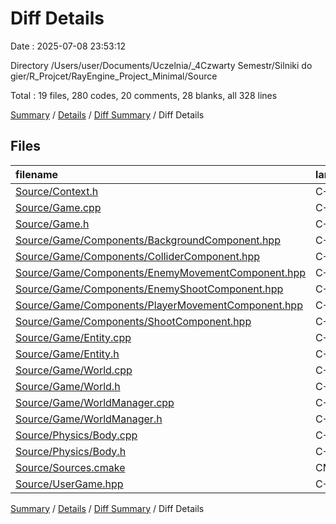 # Diff Details

Date : 2025-07-08 23:53:12

Directory /Users/user/Documents/Uczelnia/_4Czwarty Semestr/Silniki do gier/R_Projcet/RayEngine_Project_Minimal/Source

Total : 19 files,  280 codes, 20 comments, 28 blanks, all 328 lines

[Summary](results.md) / [Details](details.md) / [Diff Summary](diff.md) / Diff Details

## Files
| filename | language | code | comment | blank | total |
| :--- | :--- | ---: | ---: | ---: | ---: |
| [Source/Context.h](/Source/Context.h) | C++ | 2 | 0 | 0 | 2 |
| [Source/Game.cpp](/Source/Game.cpp) | C++ | 6 | 0 | 0 | 6 |
| [Source/Game.h](/Source/Game.h) | C++ | 2 | 0 | 0 | 2 |
| [Source/Game/Components/BackgroundComponent.hpp](/Source/Game/Components/BackgroundComponent.hpp) | C++ | 0 | 0 | 1 | 1 |
| [Source/Game/Components/ColliderComponent.hpp](/Source/Game/Components/ColliderComponent.hpp) | C++ | 8 | 0 | -1 | 7 |
| [Source/Game/Components/EnemyMovementComponent.hpp](/Source/Game/Components/EnemyMovementComponent.hpp) | C++ | 28 | 0 | 5 | 33 |
| [Source/Game/Components/EnemyShootComponent.hpp](/Source/Game/Components/EnemyShootComponent.hpp) | C++ | 63 | 5 | 4 | 72 |
| [Source/Game/Components/PlayerMovementComponent.hpp](/Source/Game/Components/PlayerMovementComponent.hpp) | C++ | 41 | 1 | 5 | 47 |
| [Source/Game/Components/ShootComponent.hpp](/Source/Game/Components/ShootComponent.hpp) | C++ | 59 | 5 | 4 | 68 |
| [Source/Game/Entity.cpp](/Source/Game/Entity.cpp) | C++ | -1 | 0 | 0 | -1 |
| [Source/Game/Entity.h](/Source/Game/Entity.h) | C++ | 1 | 0 | 0 | 1 |
| [Source/Game/World.cpp](/Source/Game/World.cpp) | C++ | 26 | 12 | 4 | 42 |
| [Source/Game/World.h](/Source/Game/World.h) | C++ | 2 | 1 | 1 | 4 |
| [Source/Game/WorldManager.cpp](/Source/Game/WorldManager.cpp) | C++ | 8 | 0 | 2 | 10 |
| [Source/Game/WorldManager.h](/Source/Game/WorldManager.h) | C++ | 14 | 0 | 2 | 16 |
| [Source/Physics/Body.cpp](/Source/Physics/Body.cpp) | C++ | 0 | 0 | 1 | 1 |
| [Source/Physics/Body.h](/Source/Physics/Body.h) | C++ | 1 | 0 | 0 | 1 |
| [Source/Sources.cmake](/Source/Sources.cmake) | CMake | 2 | 0 | 0 | 2 |
| [Source/UserGame.hpp](/Source/UserGame.hpp) | C++ | 18 | -4 | 0 | 14 |

[Summary](results.md) / [Details](details.md) / [Diff Summary](diff.md) / Diff Details
